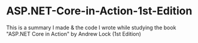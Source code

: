 # ASP.NET-Core-in-Action-1st-Edition
This is a summary I made &amp; the code I wrote while studying the book "ASP.NET Core in Action" by Andrew Lock (1st Edition)
